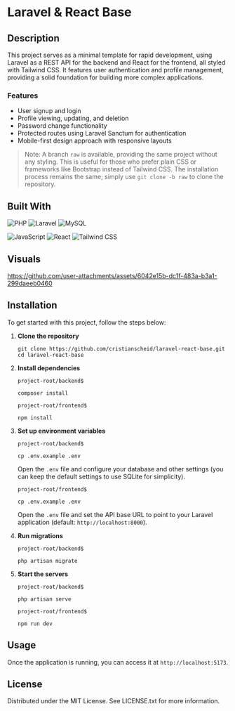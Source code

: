 # Laravel & React Base

## Description

This project serves as a minimal template for rapid development, using Laravel as a REST API for the backend and React for the frontend, all styled with Tailwind CSS. It features user authentication and profile management, providing a solid foundation for building more complex applications.

### Features

- User signup and login
- Profile viewing, updating, and deletion
- Password change functionality
- Protected routes using Laravel Sanctum for authentication
- Mobile-first design approach with responsive layouts

> Note: A branch `raw` is available, providing the same project without any styling. This is useful for those who prefer plain CSS or frameworks like Bootstrap instead of Tailwind CSS. The installation process remains the same; simply use `git clone -b raw` to clone the repository.

## Built With

![PHP](https://img.shields.io/badge/PHP-8.3-gray?logo=php&style=for-the-badge)
![Laravel](https://img.shields.io/badge/Laravel-11.21-gray?logo=laravel&style=for-the-badge)
![MySQL](https://img.shields.io/badge/MySQL-8.0-gray?logo=mysql&style=for-the-badge)

![JavaScript](https://img.shields.io/badge/JavaScript-ES6-gray?logo=javascript&style=for-the-badge)
![React](https://img.shields.io/badge/React-18.3-gray?logo=react&style=for-the-badge)
![Tailwind CSS](https://img.shields.io/badge/TailwindCSS-3.4-gray?logo=tailwindcss&style=for-the-badge)

## Visuals

https://github.com/user-attachments/assets/6042e15b-dc1f-483a-b3a1-299daeeb0460

## Installation

To get started with this project, follow the steps below:

1. **Clone the repository**

   ```
   git clone https://github.com/cristianscheid/laravel-react-base.git
   cd laravel-react-base
   ```

2. **Install dependencies**

   `project-root/backend$`

   ```
   composer install
   ```

   `project-root/frontend$`

   ```
   npm install
   ```

3. **Set up environment variables**

   `project-root/backend$`

   ```
   cp .env.example .env
   ```

   Open the `.env` file and configure your database and other settings (you can keep the default settings to use SQLite for simplicity).

   `project-root/frontend$`

   ```
   cp .env.example .env
   ```

   Open the `.env` file and set the API base URL to point to your Laravel application (default: `http://localhost:8000`).

4. **Run migrations**

   `project-root/backend$`

   ```
   php artisan migrate
   ```

5. **Start the servers**

   `project-root/backend$`

   ```
   php artisan serve
   ```

   `project-root/frontend$`

   ```
   npm run dev
   ```

## Usage

Once the application is running, you can access it at `http://localhost:5173`.

## License

Distributed under the MIT License. See LICENSE.txt for more information.
